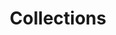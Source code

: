 ---
layout: flashcard-topic
# Main card
title: Collections
main_card_title: Java Collections
main_card_bg: '#6586c3'
# Other cards
card_bg: '#9aacd5'
cards:
  - title: Collections
    description: Utility classes used for storing and manipulating groups of objects.
  - title: Array
    description: A collection of similar data types stored in contiguous memory locations in Java.
  - title: LinkedList
    description: A data structure that stores items in a linked list format with each item pointing to the next.
  - title: Hashing
    description: Process of generating a unique code for a given input data.
  - title: Trees
    description: A data structure that represents a hierarchical structure consisting of nodes.
  - title: Collection Interface
    description: Provides a framework for working with collections of objects.
  - title: List
    description: A collection interface that allows the storage of ordered elements.
  - title: Set Interface
    description: Used to store unique elements in no particular order.
  - title: Queue
    description: Data structure that stores elements in a First-In-First-Out (FIFO) order.
  - title: Stack
    description: Data structure that follows Last In First Out (LIFO) principle.
  - title: Map
    description: Collection of key-value pairs that allows quick lookup by key.
  - title: List.of()
    description: Creates an immutable list with specified elements.
  - title: list.size()
    description: Returns the number of elements in the List.
  - title: list.isEmpty()
    description: Checks if the list is empty or not.
  - title: list.get()
    description:  Returns the element at a specified index in the list.
  - title: list.contains()
    description: Checks if the list contains a given element and returns a boolean value.
  - title: list.indexOf()
    description: Returns the index of the first occurrence of the specified element in the list.

---